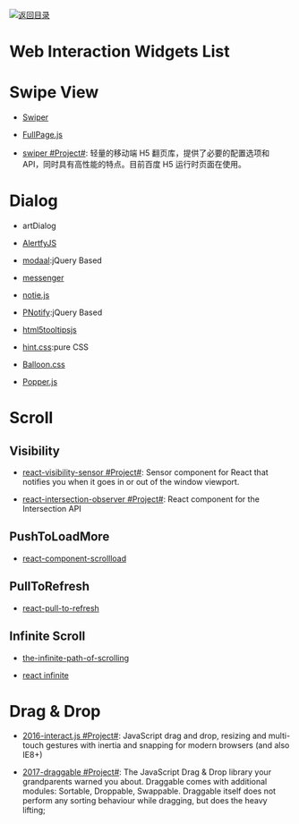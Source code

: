 [![返回目录](https://user-images.githubusercontent.com/5803001/38079637-ff0abcf0-3371-11e8-9b76-ad651620afc7.jpg)](https://github.com/wxyyxc1992/Awesome-Lists)

# Web Interaction Widgets List

# Swipe View

- [Swiper]()

- [FullPage.js]()

- [swiper #Project#](https://github.com/fex-team/swiper): 轻量的移动端 H5 翻页库，提供了必要的配置选项和 API，同时具有高性能的特点。目前百度 H5 运行时页面在使用。

# Dialog

- artDialog

- [AlertfyJS](http://alertifyjs.com/examples.html)

- [modaal](http://humaan.com/modaal/#inline-content):jQuery Based

* [messenger](http://github.hubspot.com/messenger/docs/welcome/)

* [notie.js](https://github.com/jaredreich/notie.js)

* [PNotify](http://sciactive.com/pnotify/):jQuery Based

* [html5tooltipsjs](http://ytiurin.github.io/html5tooltipsjs/)

* [hint.css](https://github.com/chinchang/hint.css):pure CSS

* [Balloon.css](http://kazzkiq.github.io/balloon.css/)

* [Popper.js](https://github.com/FezVrasta/popper.js)

# Scroll

## Visibility

- [react-visibility-sensor #Project#](https://github.com/joshwnj/react-visibility-sensor): Sensor component for React that notifies you when it goes in or out of the window viewport.

- [react-intersection-observer #Project#](https://github.com/researchgate/react-intersection-observer): React component for the Intersection <Observer /> API

## PushToLoadMore

- [react-component-scrollload](https://github.com/nrako/react-component-scrollload)

## PullToRefresh

- [react-pull-to-refresh](https://github.com/bryaneaton13/react-pull-to-refresh)

## Infinite Scroll

- [the-infinite-path-of-scrolling](https://medium.com/@jankuca/the-infinite-path-of-scrolling-463bc649c7bd#.ut93imoai)

- [react infinite](https://github.com/seatgeek/react-infinite)

# Drag & Drop

- [2016-interact.js #Project#](https://github.com/taye/interact.js): JavaScript drag and drop, resizing and multi-touch gestures with inertia and snapping for modern browsers (and also IE8+)

- [2017-draggable #Project#](https://github.com/Shopify/draggable): The JavaScript Drag & Drop library your grandparents warned you about. Draggable comes with additional modules: Sortable, Droppable, Swappable. Draggable itself does not perform any sorting behaviour while dragging, but does the heavy lifting;
